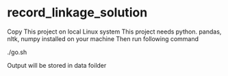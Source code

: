 # record_linkage_solution

Copy This project on local Linux system
This project needs python. pandas, nltk, numpy installed on your machine
Then run following command 

./go.sh

Output will be stored in data foilder
